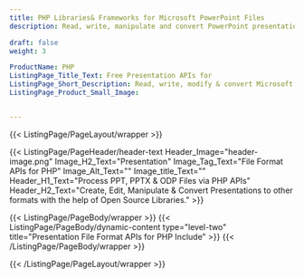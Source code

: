 ```yaml
---
title: PHP Libraries& Frameworks for Microsoft PowerPoint Files
description: Read, write, manipulate and convert PowerPoint presentation files with the help of Open Source PHP based libraries.

draft: false
weight: 3

ProductName: PHP
ListingPage_Title_Text: Free Presentation APIs for
ListingPage_Short_Description: Read, write, modify & convert Microsoft PowerPoint files via open source PHP libraries.
ListingPage_Product_Small_Image: 


---
```


{{< ListingPage/PageLayout/wrapper >}}

{{< ListingPage/PageHeader/header-text
Header_Image="header-image.png"
Image_H2_Text="Presentation"
Image_Tag_Text="File Format APIs for PHP"
Image_Alt_Text=""
Image_title_Text=""
Header_H1_Text="Process PPT, PPTX & ODP Files via PHP APIs"
Header_H2_Text="Create, Edit, Manipulate & Convert Presentations to other formats with the help of Open Source Libraries." >}}

{{< ListingPage/PageBody/wrapper >}}
{{< ListingPage/PageBody/dynamic-content type="level-two" title="Presentation File Format APIs for PHP Include" >}}
{{< /ListingPage/PageBody/wrapper >}}

{{< /ListingPage/PageLayout/wrapper >}}